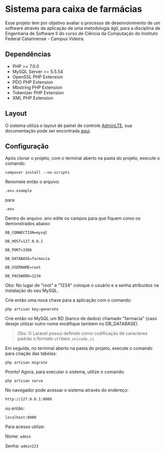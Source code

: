 # Sistema para caixa de farmácias

Esse projeto tem  por objetivo avaliar o processo de desenvolvimento de um software através da aplicação de uma metodologia ágil, para a disciplina  de Engenharia de Software II do curso de Ciência da Computação do Instituto Federal Catarinense - Campus Videira.

## Dependências

* PHP >= 7.0.0
* MySQL Server >= 5.5.54
* OpenSSL PHP Extension
* PDO PHP Extension
* Mbstring PHP Extension
* Tokenizer PHP Extension
* XML PHP Extension
 
## Layout

O sistema utiliza o layout de painel de controle [AdminLTE](https://adminlte.io/), sua documentação pode ser encontrada [aqui](https://adminlte.io/docs/2.4/installation).

## Configuração

Após clonar o projeto, com o terminal aberto na pasta do projeto, execute o comando:

```composer install --no-scripts```

Renomeie então o arquivo:

```.env.example```

para

```.env```

Dentro do arquivo .env edite os campos para que fiquem como os demonstrados abaixo:

```DB_CONNECTION=mysql```

```DB_HOST=127.0.0.1```

```DB_PORT=3306```

```DB_DATABASE=farmacia```

```DB_USERNAME=root```

```DB_PASSWORD=1234```

Obs: No lugar de "root" e "1234" coloque o usuário e a senha atribuidos na instalação do seu MySQL.

Crie então uma nova chave para a aplicação com o comando:

```php artisan key:generate```

Crie então no MySQL um BD (banco de dados) chamado "farmacia" (caso deseje utilizar outro nome modifique também no DB_DATABASE).

>Obs: O Laravel possui definido como codificação de caracteres padrão o formato ```utf8mb4_unicode_ci```

Em seguida, no terminal aberto na pasta do projeto, execute o comando para criação das tabelas:

```php artisan migrate``` 

Pronto! Agora, para executar o sistema, utilize o comando:

```php artisan serve```

No navegador pode acessar o sistema através do endereço:

```http://127.0.0.1:8000```

ou então:

```localhost:8000```

Para acesso utilize:

Nome: ```admin```

Senha: ```admin123```
